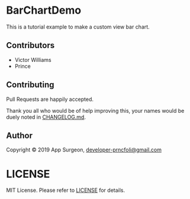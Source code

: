 # BarChartDemo
This is a tutorial example to make a custom view bar chart.

## Contributors
- Victor Williams
- Prince

## Contributing

Pull Requests are happily accepted.

Thank you all who would be of help improving this, your names would be duely noted in [CHANGELOG.md](CHANGELOG.md).

## Author

Copyright © 2019 App Surgeon,
developer-prncfoli@gmail.com

# LICENSE

MIT License. Please refer to [LICENSE](LICENSE) for details.
